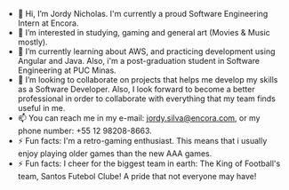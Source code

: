 - 👋 Hi, I’m Jordy Nicholas. I'm currently a proud Software Engineering Intern at Encora.
- 👀 I’m interested in studying, gaming and general art (Movies & Music mostly).
- 🌱 I’m currently learning about AWS, and practicing development using Angular and Java. Also, i'm a post-graduation student in Software Engineering at PUC Minas.
- 💞️ I’m looking to collaborate on projects that helps me develop my skills as a Software Developer. Also, I look forward to become a better professional in order to collaborate with everything that my team finds useful in me.
- 📫 You can reach me in my e-mail: jordy.silva@encora.com, or my phone number: +55 12 98208-8663.
- ⚡ Fun facts: I'm a retro-gaming enthusiast. This means that i usually enjoy playing older games than the new AAA games.
- ⚡ Fun facts: I cheer for the biggest team in earth: The King of Football's team, Santos Futebol Clube! A pride that not everyone may have!
